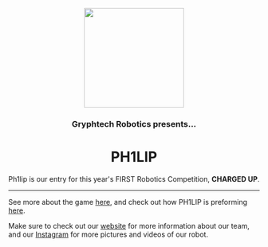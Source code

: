 <p align="center">
  <img width="200" src="https://team6864.org/static/media/Gryphtech%20logo.47ee881229fda9bec0d9.png">
</p>
<center>
<h3 align="center" >Gryphtech Robotics presents... </h3>
<h1 align="center">PH1LIP</h1>
</center>
Ph1lip is our entry for this year's FIRST Robotics 
Competition, <strong>CHARGED UP</strong>.
<br/>
<hr>

See more about the game [here](https://www.firstinspires.org/robotics/frc/game-and-season), and check out how PH1LIP is preforming [here](https://www.thebluealliance.com/team/6864/2023).

Make sure to check out our [website](https://team6864.org) for more information about our team, and our [Instagram](https://instagram.com/gryphtech6864) for more pictures and videos of our robot.
